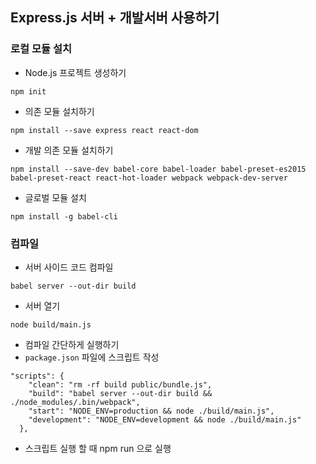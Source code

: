 ## Express.js 서버 + 개발서버 사용하기
### 로컬 모듈 설치
* Node.js 프로젝트 생성하기
```
npm init
```
* 의존 모듈 설치하기
```
npm install --save express react react-dom
```
* 개발 의존 모듈 설치하기
```
npm install --save-dev babel-core babel-loader babel-preset-es2015 babel-preset-react react-hot-loader webpack webpack-dev-server
```
* 글로벌 모듈 설치
```
npm install -g babel-cli
```
### 컴파일
* 서버 사이드 코드 컴파일
```
babel server --out-dir build
```
* 서버 열기
```
node build/main.js
```
* 컴파일 간단하게 실행하기
* `package.json` 파일에 스크립트 작성
```
"scripts": {
    "clean": "rm -rf build public/bundle.js",
    "build": "babel server --out-dir build && ./node_modules/.bin/webpack",
    "start": "NODE_ENV=production && node ./build/main.js",
    "development": "NODE_ENV=development && node ./build/main.js"
  },
```
* 스크립트 실행 할 때 npm run <script-name>으로 실행